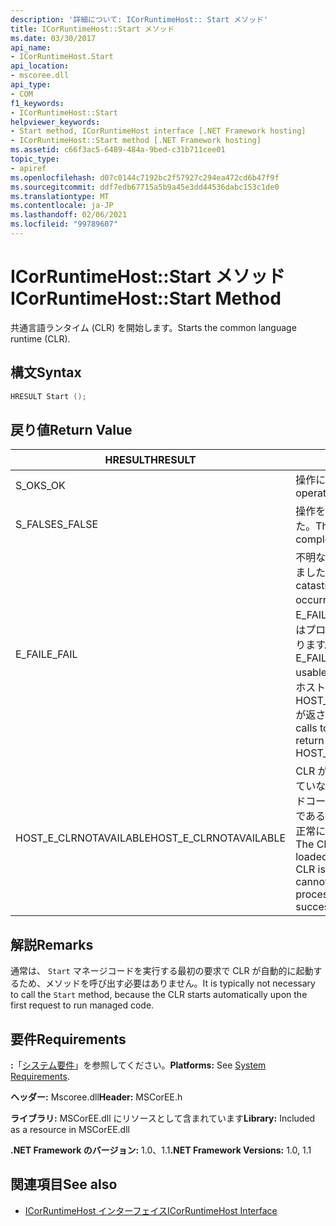 ```yaml
---
description: '詳細について: ICorRuntimeHost:: Start メソッド'
title: ICorRuntimeHost::Start メソッド
ms.date: 03/30/2017
api_name:
- ICorRuntimeHost.Start
api_location:
- mscoree.dll
api_type:
- COM
f1_keywords:
- ICorRuntimeHost::Start
helpviewer_keywords:
- Start method, ICorRuntimeHost interface [.NET Framework hosting]
- ICorRuntimeHost::Start method [.NET Framework hosting]
ms.assetid: c66f3ac5-6489-484a-9bed-c31b711cee01
topic_type:
- apiref
ms.openlocfilehash: d07c0144c7192bc2f57927c294ea472cd6b47f9f
ms.sourcegitcommit: ddf7edb67715a5b9a45e3dd44536dabc153c1de0
ms.translationtype: MT
ms.contentlocale: ja-JP
ms.lasthandoff: 02/06/2021
ms.locfileid: "99789607"
---
```

# <a name="icorruntimehoststart-method"></a><span data-ttu-id="0f588-103">ICorRuntimeHost::Start メソッド</span><span class="sxs-lookup"><span data-stu-id="0f588-103">ICorRuntimeHost::Start Method</span></span>

<span data-ttu-id="0f588-104">共通言語ランタイム (CLR) を開始します。</span><span class="sxs-lookup"><span data-stu-id="0f588-104">Starts the common language runtime (CLR).</span></span>  
  
## <a name="syntax"></a><span data-ttu-id="0f588-105">構文</span><span class="sxs-lookup"><span data-stu-id="0f588-105">Syntax</span></span>  
  
```cpp  
HRESULT Start ();  
```  
  
## <a name="return-value"></a><span data-ttu-id="0f588-106">戻り値</span><span class="sxs-lookup"><span data-stu-id="0f588-106">Return Value</span></span>  
  
|<span data-ttu-id="0f588-107">HRESULT</span><span class="sxs-lookup"><span data-stu-id="0f588-107">HRESULT</span></span>|<span data-ttu-id="0f588-108">説明</span><span class="sxs-lookup"><span data-stu-id="0f588-108">Description</span></span>|  
|-------------|-----------------|  
|<span data-ttu-id="0f588-109">S_OK</span><span class="sxs-lookup"><span data-stu-id="0f588-109">S_OK</span></span>|<span data-ttu-id="0f588-110">操作に成功しました。</span><span class="sxs-lookup"><span data-stu-id="0f588-110">The operation was successful.</span></span>|  
|<span data-ttu-id="0f588-111">S_FALSE</span><span class="sxs-lookup"><span data-stu-id="0f588-111">S_FALSE</span></span>|<span data-ttu-id="0f588-112">操作を完了できませんでした。</span><span class="sxs-lookup"><span data-stu-id="0f588-112">The operation failed to complete.</span></span>|  
|<span data-ttu-id="0f588-113">E_FAIL</span><span class="sxs-lookup"><span data-stu-id="0f588-113">E_FAIL</span></span>|<span data-ttu-id="0f588-114">不明な重大なエラーが発生しました。</span><span class="sxs-lookup"><span data-stu-id="0f588-114">An unknown, catastrophic failure occurred.</span></span> <span data-ttu-id="0f588-115">メソッドによって E_FAIL が返された場合、CLR はプロセスで使用できなくなります。</span><span class="sxs-lookup"><span data-stu-id="0f588-115">If a method returns E_FAIL, the CLR is no longer usable in the process.</span></span> <span data-ttu-id="0f588-116">後続のホスト Api への呼び出しでは HOST_E_CLRNOTAVAILABLE が返されます。</span><span class="sxs-lookup"><span data-stu-id="0f588-116">Subsequent calls to any hosting APIs return HOST_E_CLRNOTAVAILABLE.</span></span>|  
|<span data-ttu-id="0f588-117">HOST_E_CLRNOTAVAILABLE</span><span class="sxs-lookup"><span data-stu-id="0f588-117">HOST_E_CLRNOTAVAILABLE</span></span>|<span data-ttu-id="0f588-118">CLR がプロセスに読み込まれていないか、CLR がマネージドコードを実行できない状態であるか、または呼び出しが正常に処理されていません。</span><span class="sxs-lookup"><span data-stu-id="0f588-118">The CLR has not been loaded into a process, or the CLR is in a state in which it cannot run managed code or process the call successfully.</span></span>|  
  
## <a name="remarks"></a><span data-ttu-id="0f588-119">解説</span><span class="sxs-lookup"><span data-stu-id="0f588-119">Remarks</span></span>  

 <span data-ttu-id="0f588-120">通常は、 `Start` マネージコードを実行する最初の要求で CLR が自動的に起動するため、メソッドを呼び出す必要はありません。</span><span class="sxs-lookup"><span data-stu-id="0f588-120">It is typically not necessary to call the `Start` method, because the CLR starts automatically upon the first request to run managed code.</span></span>  
  
## <a name="requirements"></a><span data-ttu-id="0f588-121">要件</span><span class="sxs-lookup"><span data-stu-id="0f588-121">Requirements</span></span>  

 <span data-ttu-id="0f588-122">**:**「[システム要件](../../get-started/system-requirements.md)」を参照してください。</span><span class="sxs-lookup"><span data-stu-id="0f588-122">**Platforms:** See [System Requirements](../../get-started/system-requirements.md).</span></span>  
  
 <span data-ttu-id="0f588-123">**ヘッダー:** Mscoree.dll</span><span class="sxs-lookup"><span data-stu-id="0f588-123">**Header:** MSCorEE.h</span></span>  
  
 <span data-ttu-id="0f588-124">**ライブラリ:** MSCorEE.dll にリソースとして含まれています</span><span class="sxs-lookup"><span data-stu-id="0f588-124">**Library:** Included as a resource in MSCorEE.dll</span></span>  
  
 <span data-ttu-id="0f588-125">**.NET Framework のバージョン:** 1.0、1.1</span><span class="sxs-lookup"><span data-stu-id="0f588-125">**.NET Framework Versions:** 1.0, 1.1</span></span>  
  
## <a name="see-also"></a><span data-ttu-id="0f588-126">関連項目</span><span class="sxs-lookup"><span data-stu-id="0f588-126">See also</span></span>

- [<span data-ttu-id="0f588-127">ICorRuntimeHost インターフェイス</span><span class="sxs-lookup"><span data-stu-id="0f588-127">ICorRuntimeHost Interface</span></span>](icorruntimehost-interface.md)
